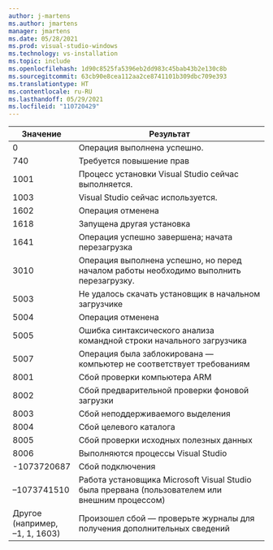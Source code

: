 ```yaml
---
author: j-martens
ms.author: jmartens
manager: jmartens
ms.date: 05/28/2021
ms.prod: visual-studio-windows
ms.technology: vs-installation
ms.topic: include
ms.openlocfilehash: 1d90c8525fa5396eb2dd983c45bab43b2e130c8b
ms.sourcegitcommit: 63cb90e8cea112aa2ce8741101b309dbc709e393
ms.translationtype: HT
ms.contentlocale: ru-RU
ms.lasthandoff: 05/29/2021
ms.locfileid: "110720429"
---
```

| **Значение** | **Результат** |
| --------- | ---------- |
| 0 | Операция выполнена успешно. |
| 740 | Требуется повышение прав |
| 1001 | Процесс установки Visual Studio сейчас выполняется. |
| 1003 | Visual Studio сейчас используется. |
| 1602 | Операция отменена |
| 1618 | Запущена другая установка |
| 1641 | Операция успешно завершена; начата перезагрузка |
| 3010 | Операция выполнена успешно, но перед началом работы необходимо выполнить перезагрузку. |
| 5003 | Не удалось скачать установщик в начальном загрузчике |
| 5004 | Операция отменена |
| 5005 | Ошибка синтаксического анализа командной строки начального загрузчика |
| 5007 | Операция была заблокирована — компьютер не соответствует требованиям |
| 8001 | Сбой проверки компьютера ARM |
| 8002 | Сбой предварительной проверки фоновой загрузки |
| 8003 | Сбой неподдерживаемого выделения |
| 8004 | Сбой целевого каталога |
| 8005 | Сбой проверки исходных полезных данных |
| 8006 | Выполняются процессы Visual Studio |
| -1073720687 | Сбой подключения |
| –1073741510 | Работа установщика Microsoft Visual Studio была прервана (пользователем или внешним процессом) |
| Другое<br>(например,<br>–1, 1, 1603) | Произошел сбой — проверьте журналы для получения дополнительных сведений |
